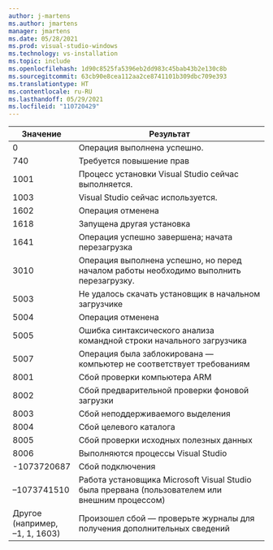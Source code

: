 ```yaml
---
author: j-martens
ms.author: jmartens
manager: jmartens
ms.date: 05/28/2021
ms.prod: visual-studio-windows
ms.technology: vs-installation
ms.topic: include
ms.openlocfilehash: 1d90c8525fa5396eb2dd983c45bab43b2e130c8b
ms.sourcegitcommit: 63cb90e8cea112aa2ce8741101b309dbc709e393
ms.translationtype: HT
ms.contentlocale: ru-RU
ms.lasthandoff: 05/29/2021
ms.locfileid: "110720429"
---
```

| **Значение** | **Результат** |
| --------- | ---------- |
| 0 | Операция выполнена успешно. |
| 740 | Требуется повышение прав |
| 1001 | Процесс установки Visual Studio сейчас выполняется. |
| 1003 | Visual Studio сейчас используется. |
| 1602 | Операция отменена |
| 1618 | Запущена другая установка |
| 1641 | Операция успешно завершена; начата перезагрузка |
| 3010 | Операция выполнена успешно, но перед началом работы необходимо выполнить перезагрузку. |
| 5003 | Не удалось скачать установщик в начальном загрузчике |
| 5004 | Операция отменена |
| 5005 | Ошибка синтаксического анализа командной строки начального загрузчика |
| 5007 | Операция была заблокирована — компьютер не соответствует требованиям |
| 8001 | Сбой проверки компьютера ARM |
| 8002 | Сбой предварительной проверки фоновой загрузки |
| 8003 | Сбой неподдерживаемого выделения |
| 8004 | Сбой целевого каталога |
| 8005 | Сбой проверки исходных полезных данных |
| 8006 | Выполняются процессы Visual Studio |
| -1073720687 | Сбой подключения |
| –1073741510 | Работа установщика Microsoft Visual Studio была прервана (пользователем или внешним процессом) |
| Другое<br>(например,<br>–1, 1, 1603) | Произошел сбой — проверьте журналы для получения дополнительных сведений |
